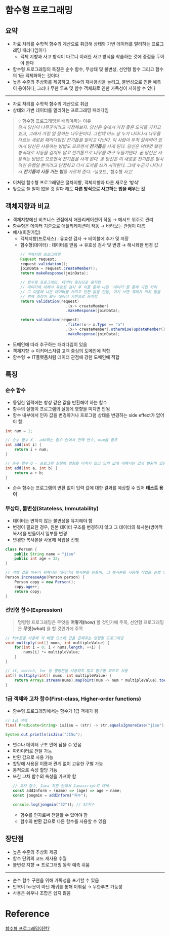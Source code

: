 # 함수형 프로그래밍
## 요약

- 자료 처리를 수학적 함수의 계산으로 취급해 상태와 가변 데이터를 멀리하는 프로그래밍 패러다임이다
    - 객체 지향과 사고 방식이 다르니 이러한 사고 방식을 학습하는 것에 중점을 두어야 한다
- 함수형 프로그래밍의 특징은 순수 함수, 무상태 및 불변성, 선언형 함수 그리고 함수의 1급 객체화하는 것이다
- 높은 수준의 추상화를 제공하고, 함수의 재사용성을 늘리고, 불변성으로 인한 예측이 용이하다, 그러나 무한 루프 및 함수 객체화로 인한 가독성이 저하할 수 있다

---

- 자료 처리를 수학적 함수의 계산으로 취급
- 상태와 가변 데이터를 멀리하는 프로그래밍 패러다임

>💡 함수형 프로그래밍을 배워야하는 이유<br>
>*잠시 당신이 나무꾼이라고 가정해보자. 당신은 숲에서 가장 좋은 도끼를 가지고 있고, 그래서 가장 일 잘하는 나무꾼이다. 그런데 어느 날 누가 나타나서 나무를 자르는 새로운 패러다임인 전기톱을 알리고 다닌다. 이 사람이 무척 설득력이 있어서 당신은 사용하는 방법도 모르면서 **전기톱**을 사게 된다. 당신은 여태껏 했던 방식대로 시동을 걸지도 않고 전기톱으로 나무를 마구 두들겨댄다. 곧 당신은 사용하는 방법도 모르면서 전기톱을 사게 된다. 곧 당신은 이 새로운 전기톱은 일시적인 유행일 뿐이라고 단정하고 다시 도끼를 쓰기 시작한다. 그때 누군가 나타나서 **전기톱의 시동 거는 법**을 가르쳐 준다.*
-닐포드, ‘함수형 사고’

- 이처럼 함수형 프로그래밍은 절차지향, 객체지향과 다른 새로운 ‘방식’
- 앞으로 쓸 일이 없을 것 같다 해도 **다른 방식으로 사고하는 법을 배우는 것**

## 객체지향과 비교

- 객체지향에선 비즈니스 관점에서 애플리케이션이 작동 → 메서드 위주로 관리
- 함수형은 데이터 기준으로 애플리케이션이 작동 → 바라보는 관점이 다름
- 예시(회원가입)
  - 객체지향(프로세스) : 유효성 검사 → 테이블에 추가 및 저장
  - 함수형(데이터) : 데이터를 받음 → 유효성 검사 및 변경 → 해시화한 변경 값
    ```java
    // 객체지향 프로그래밍
    Request request;
    request.validation();
    joinData = request.createMember();
    return makeResponse(joinData);
    
    // 함수형 프로그래밍, 데이터 중심으로 움직임
    // 데이터에 대해서 유효성 검사 후 이를 통해 나온 '데이터'를 통해 가입 처리
    // 그 다음에 나온 데이터를 가지고 반환 값을 만듦, 여기 보면 객체가 끼지 않음
    // 연께 과정이 모두 데이터 기반으로 동작함
    return validation(request)
                        .(x-> createMember)
                        .makeResponse(joinData);
    
    return validation(request)
                        .fliter(x-> x.Type == "a")
                        .(x-> createMember).otherWise(updateMember())
                        .makeResponse(joinData);
    ```
- 도메인에 따라 추구하는 패러다임이 있음
- 객체지향 → 이커머스처럼 고객 중심의 도메인에 적합
- 함수형 → IT플랫폼처럼 데이터 관점에 강한 도메인에 적합

## 특징

### 순수 함수

- 동일한 입력에는 항상 같은 값을 반환해야 하는 함수
- 함수의 실행이 프로그램의 실행에 영향을 미치면 안됨
- 함수 내부에서 인자 값을 변경하거나 프로그램 상태를 변경하는 side effect가 없어야 함

```java
int num = 1;

// 순수 함수 X - add라는 함수 안에서 전역 변수, num을 참조
int add(int i) {
	return i + num;
}

// 순수 함수 O - 프로그램 실행에 영향을 미치지 않고 입력 값에 대해서만 값의 변환이 있음
int add(int a, int b) {
	return a + b;
}
```

- 순수 함수는 프로그램의 변환 없이 입력 값에 대한 결과를 예상할 수 있어 **테스트 용이**

### 무상태, 불변성(Stateless, Immutability)
- 데이터는 변하지 않는 불변성을 유지해야 함
- 변경이 필요한 경우, 원본 데이터 구조를 변경하지 않고 그 데이터의 복사본(방어적 복사)을 만들어서 일부를 변경
- 변경한 복사본을 사용해 작업을 진행

```java
class Person {
	public String name = "jisu"
	public int age = 32;
}

// 객체 값을 바꾸기 위해서는 데이터의 복사본을 만들어, 그 복사본을 사용해 작업을 진행 및 반환
Person increaseAge(Person person) {
	Person copy = new Person();
	copy.age++;
	return copy;
}
```

### 선언형 함수(Expression)

> 명령형 프로그래밍은 무엇을 **어떻게(how)** 할 것인가에 주목, 선언형 프로그래밍은 **무엇(what)** 을 할 것인가에 주목
>

```java
// for문을 사용해 각 배열 요소에 값을 곱해주는 명령형 프로그래밍
void multiply(int[] nums, int multipleValue) {
	for(int i = 0; i < nums.length; ++i) {
		nums[i] *= multipleValue;
	}
}

// if, switch, for 등 명령문을 사용하지 않고 함수형 코드로 사용
int[] multiply(int[] nums, int multipleValue) {
	return Arrays.stream(nums).mapToInt(num -> num * multipleValue).toArray();
}
```

### 1급 객체와 고차 함수(First-class, Higher-order functions)
- 함수형 프로그래밍에서는 함수가 1급 객체가 됨

```java
// 1급 객체
final Predicate<String> isJisu = (str) -> str.equalsIgnoreCase("jisu");

System.out.println(isJisu("JISu");
```

- 변수나 데이터 구조 안에 담을 수 있음
- 파라미터로 전달 가능
- 반환 값으로 사용 가능
- 할당에 사용된 이름과 관계 없이 고유한 구별 가능
- 동적으로 속성 할당 가능
- 또한 고차 함수의 속성을 가져야 함
    ```jsx
    // 고차 함수, Java 지원 안해서 Javascript로 대체
    const addInform = (name) => (age) => age + name;
    const jongmin = addInform("지수");
    
    console.log(jongmin("32")); // 32지수
    ```
  - 함수를 인자로써 전달할 수 있어야 함
  - 함수의 반환 값으로 다른 함수를 사용할 수 있음

## 장단점

- 높은 수준의 추상화 제공
- 함수 단위의 코드 재사용 수월
- 불변성 지향 ⇒ 프로그래밍 동작 예측 쉬움

---

- 순수 함수 구현을 위해 가독성을 포기할 수 있음
- 반복이 for문이 아닌 재귀를 통해 이뤄짐 → 무한루프 가능성
- 사용은 쉬우나 조합은 쉽지 않음

# Reference

[함수형 프로그래밍이란?](https://jongminfire.dev/함수형-프로그래밍이란)